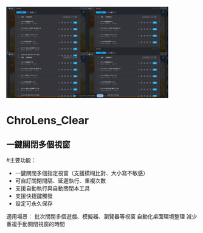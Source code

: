 ![ChroLens_Clear v1.0](./demo.gif)
# ChroLens_Clear<br>
## 一鍵關閉多個視窗
#主要功能：

* 一鍵關閉多個指定視窗（支援模糊比對、大小寫不敏感）
* 可自訂關閉間隔、延遲執行、重複次數
* 支援自動執行與自動關閉本工具
* 支援快捷鍵觸發
* 設定可永久保存


適用場景：
批次關閉多個遊戲、模擬器、瀏覽器等視窗
自動化桌面環境整理
減少重複手動關閉視窗的時間

